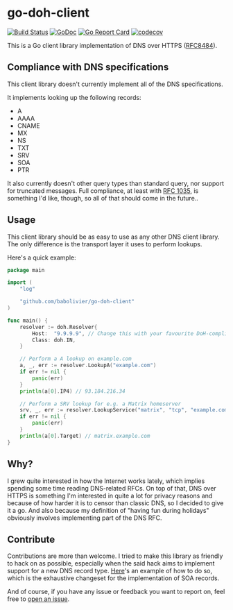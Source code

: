 # go-doh-client

[![Build Status](https://travis-ci.org/babolivier/go-doh-client.svg?branch=master)](https://travis-ci.org/babolivier/go-doh-client) [![GoDoc](https://godoc.org/github.com/babolivier/go-doh-client?status.svg)](https://godoc.org/github.com/babolivier/go-doh-client) [![Go Report Card](https://goreportcard.com/badge/github.com/babolivier/go-doh-client)](https://goreportcard.com/report/github.com/babolivier/go-doh-client) [![codecov](https://codecov.io/gh/babolivier/go-doh-client/branch/master/graph/badge.svg)](https://codecov.io/gh/go-ocf/go-coap)

This is a Go client library implementation of DNS over HTTPS
([RFC8484](https://tools.ietf.org/html/rfc8484)).

## Compliance with DNS specifications

This client library doesn't currently implement all of the DNS specifications.

It implements looking up the following records:

* A
* AAAA
* CNAME
* MX
* NS
* TXT
* SRV
* SOA
* PTR

It also currently doesn't other query types than standard query, nor support for
truncated messages. Full compliance, at least with [RFC
1035](https://tools.ietf.org/html/rfc1035), is something I'd like, though, so
all of that should come in the future..

## Usage

This client library should be as easy to use as any other DNS client library.
The only difference is the transport layer it uses to perform lookups.

Here's a quick example:

```go
package main

import (
	"log"

	"github.com/babolivier/go-doh-client"
)

func main() {
	resolver := doh.Resolver{
		Host:  "9.9.9.9", // Change this with your favourite DoH-compliant resolver.
		Class: doh.IN,
	}

	// Perform a A lookup on example.com
	a, _, err := resolver.LookupA("example.com")
	if err != nil {
		panic(err)
	}
	println(a[0].IP4) // 93.184.216.34

	// Perform a SRV lookup for e.g. a Matrix homeserver
	srv, _, err := resolver.LookupService("matrix", "tcp", "example.com")
	if err != nil {
		panic(err)
	}
	println(a[0].Target) // matrix.example.com
}
```

## Why?

I grew quite interested in how the Internet works lately, which implies spending
some time reading DNS-related RFCs. On top of that, DNS over HTTPS is something
I'm interested in quite a lot for privacy reasons and because of how harder it
is to censor than classic DNS, so I decided to give it a go. And also because my
definition of "having fun during holidays" obviously involves implementing part
of the DNS RFC.

## Contribute

Contributions are more than welcome. I tried to make this library as friendly to
hack on as possible, especially when the said hack aims to implement support for
a new DNS record type.
[Here](https://github.com/babolivier/go-doh-client/commit/e64451280e70778bf8d95ea1f23e86d047a80222)'s
an example of how to do so, which is the exhaustive changeset for the
implementation of SOA records.

And of course, if you have any issue or feedback you want to report on, feel
free to [open an issue](https://github.com/babolivier/go-doh-client/issues/new).
